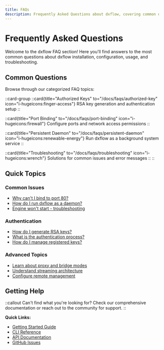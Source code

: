 ```yaml
---
title: FAQs
description: Frequently Asked Questions about dxflow, covering common queries and troubleshooting tips to help users navigate
---
```


# Frequently Asked Questions

Welcome to the dxflow FAQ section! Here you'll find answers to the most common questions about dxflow installation, configuration, usage, and troubleshooting.

## Common Questions

Browse through our categorized FAQ topics:

::card-group
  ::card{title="Authorized Keys" to="/docs/faqs/authorized-key" icon="i-hugeicons:finger-access"}
  RSA key generation and authentication setup
  ::

  ::card{title="Port Binding" to="/docs/faqs/port-binding" icon="i-hugeicons:firewall"}
  Configure ports and network access permissions
  ::

  ::card{title="Persistent Daemon" to="/docs/faqs/persistent-daemon" icon="i-hugeicons:renewable-energy"}
  Run dxflow as a background system service
  ::

  ::card{title="Troubleshooting" to="/docs/faqs/troubleshooting" icon="i-hugeicons:wrench"}
  Solutions for common issues and error messages
  ::
::

## Quick Topics

### Common Issues
- [Why can't I bind to port 80?](/docs/faqs/port-binding)
- [How do I run dxflow as a daemon?](/docs/faqs/persistent-daemon)
- [Engine won't start - troubleshooting](/docs/faqs/troubleshooting#boot-issues)

### Authentication
- [How do I generate RSA keys?](/docs/faqs/authorized-key)
- [What is the authentication process?](/docs/faqs/authorized-key#authentication-process)
- [How do I manage registered keys?](/docs/faqs/authorized-key#key-management)

### Advanced Topics
- [Learn about proxy and bridge modes](/docs/advanced/tunneling)
- [Understand streaming architecture](/docs/advanced/streaming)
- [Configure remote management](/docs/advanced/remoting)

## Getting Help

::callout
Can't find what you're looking for? Check our comprehensive documentation or reach out to the community for support.
::

**Quick Links:**
- [Getting Started Guide](/docs/getting-started)
- [CLI Reference](/docs/cli)
- [API Documentation](/docs/api)
- [GitHub Issues](https://github.com/diphyx/dxflow/issues)
